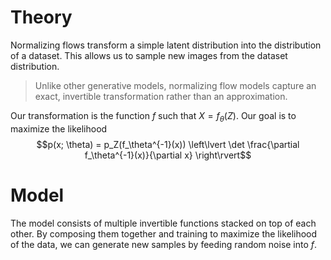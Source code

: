 # Theory
Normalizing flows transform a simple latent distribution into the distribution of a dataset. This allows us to sample new images from the dataset distribution.

> Unlike other generative models, normalizing flow models capture an exact, invertible transformation rather than an approximation.

Our transformation is the function $f$ such that $X = f_\theta(Z)$. Our goal is to maximize the likelihood $$p(x; \theta) = p_Z(f_\theta^{-1}(x)) \left\lvert \det \frac{\partial f_\theta^{-1}(x)}{\partial x} 
\right\rvert$$

# Model
The model consists of multiple invertible functions stacked on top of each other. By composing them together and training to maximize the likelihood of the data, we can generate new samples by feeding random noise into $f$.
